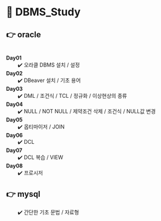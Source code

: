 # 📝 DBMS_Study

<b>👉 oracle</b> <br>
---
<br>
<b>Day01</b>  <br>
&nbsp;&nbsp;&nbsp;&nbsp;&nbsp;&nbsp;&nbsp;&nbsp;✔️ 오라클 DBMS 설치 / 설정 <br>
<b>Day02</b>  <br>
&nbsp;&nbsp;&nbsp;&nbsp;&nbsp;&nbsp;&nbsp;&nbsp;✔️ DBeaver 설치 / 기초 용어 <br>
<b>Day03</b>  <br>
&nbsp;&nbsp;&nbsp;&nbsp;&nbsp;&nbsp;&nbsp;&nbsp;✔️ DML / 조건식 / TCL / 정규화 / 이상현상의 종류<br>
<b>Day04</b>  <br>
&nbsp;&nbsp;&nbsp;&nbsp;&nbsp;&nbsp;&nbsp;&nbsp;✔️ NULL / NOT NULL / 제약조건 삭제 / 조건식 / NULL값 변경 <br>
<b>Day05</b>  <br>
&nbsp;&nbsp;&nbsp;&nbsp;&nbsp;&nbsp;&nbsp;&nbsp;✔️ 옵티마이저 / JOIN <br>
<b>Day06</b>  <br>
&nbsp;&nbsp;&nbsp;&nbsp;&nbsp;&nbsp;&nbsp;&nbsp;✔️ DCL <br>
<b>Day07</b>  <br>
&nbsp;&nbsp;&nbsp;&nbsp;&nbsp;&nbsp;&nbsp;&nbsp;✔️ DCL 복습 / VIEW <br>
<b>Day08</b>  <br>
&nbsp;&nbsp;&nbsp;&nbsp;&nbsp;&nbsp;&nbsp;&nbsp;✔️ 프로시저 <br>

<b>👉 mysql</b>  <br>
---
&nbsp;&nbsp;&nbsp;&nbsp;&nbsp;&nbsp;&nbsp;&nbsp;✔️ 간단한 기초 문법 / 자료형 <br>
<br>
